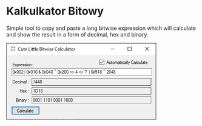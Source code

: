 # Kalkulkator Bitowy

Simple tool to copy and paste a long bitwise expression which will calculate and show the result in a form of decimal, hex and binary.

![Example](/pictures/example.png)
